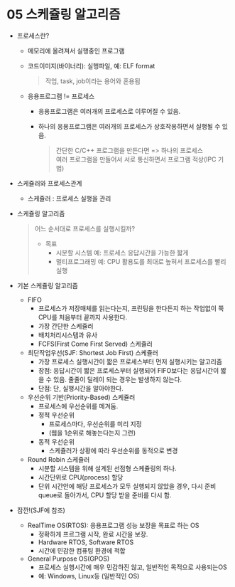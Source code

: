 # 05 스케쥴링 알고리즘

* 프로세스란?
  * 메모리에 올려져서 실행중인 프로그램
  * 코드이미지\(바이너리\): 실행파일, 예: ELF format

    > 작업, task, job이라는 용어와 혼용됨

  * 응용프로그램 != 프로세스
    * 응용프로그램은 여러개의 프로세스로 이루어질 수 있음.
    * 하나의 응용프로그램은 여러개의 프로세스가 상호작용하면서 실행될 수 있음.

      > 간단한 C/C++ 프로그램을 만든다면 =&gt; 하나의 프로세스  
      > 여러 프로그램을 만들어서 서로 통신하면서 프로그램 적상\(IPC 기법\)
* 스케쥴러와 프로세스관계
  * 스케쥴러 : 프로세스 실행을 관리 
* 스케쥴링 알고리즘

  > 어느 순서대로 프로세스를 실행시킬까?
  >
  > * 목표
  >   * 시분할 시스템 예: 프로세스 응답시간을 가능한 짧게
  >   * 멀티프로그래밍 예: CPU 활용도를 최대로 높혀서 프로세스를 빨리 실행

* 기본 스케쥴링 알고리즘
  * FIFO
    * 프로세스가 저장매체를 읽는다는지, 프린팅을 한다든지 하는 작업없이 쭉 CPU를 처음부터 끝까지 사용한다.
    * 가장 간단한 스케쥴러
    * 배치처리시스템과 유사
    * FCFS\(First Come First Served\) 스케쥴러
  * 최단작업우선\(SJF: Shortest Job First\) 스케쥴러
    * 가장 프로세스 실행시간이 짧은 프로세스부터 먼저 실행시키는 알고리즘
    * 장점: 응답시간이 짧은 프로세스부터 실행되어 FIFO보다는 응답시간이 짧을 수 있음. 줄줄이 딜레이 되는 경우는 발생하지 않는다.
    * 단점: 단, 실행시간을 알아야한다.
  * 우선순위 기반\(Priority-Based\) 스케쥴러
    * 프로세스에 우선순위를 메겨둠.
    * 정적 우선순위
      * 프로세스마다, 우선순위를 미리 지정
      * \(웹을 1순위로 해놓는다는지 그런\)
    * 동적 우선순위
      * 스케쥴러가 상황에 따라 우선순위를 동적으로 변경
  * Round Robin 스케쥴러
    * 시분할 시스템을 위해 설계된 선점형 스케쥴링의 하나.
    * 시간단위로 CPU\(process\) 할당
    * 단위 시간안에 해당 프로세스가 모두 실행되지 않았을 경우, 다시 준비 queue로 돌아가서, CPU 할당 받을 준비를 다시 함.
* 잠깐!\(SJF에 참조\)
  * RealTime OS\(RTOS\): 응용프로그램 성능 보장을 목표로 하는 OS
    * 정확하게 프르그램 시작, 완료 시간을 보장.
    * Hardware RTOS, Software RTOS
    * 시간에 민감한 컴퓨팅 환경에 적합
  * General Purpose OS\(GPOS\)
    * 프로세스 실행시간에 매우 민감하진 않고, 일반적인 목적으로 사용되는OS
    * 예: Windows, Linux등 \(일반적인 OS\)

